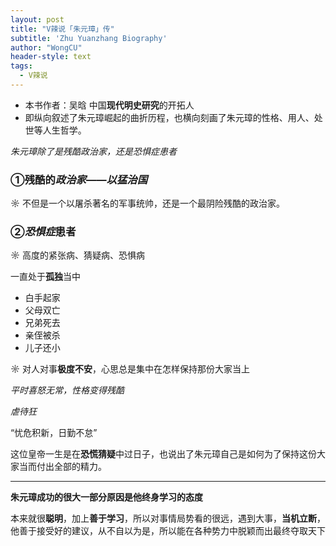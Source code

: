 ```yaml
---
layout: post
title: "V辣说「朱元璋」传"
subtitle: 'Zhu Yuanzhang Biography'
author: "WongCU"
header-style: text
tags:
  - V辣说
---
```


* 本书作者：吴晗 中国**现代明史研究**的开拓人
* 即纵向叙述了朱元璋崛起的曲折历程，也横向刻画了朱元璋的性格、用人、处世等人生哲学。


*朱元璋除了是残酷政治家，还是恐惧症患者*
### ①残酷的*政治家*——*以猛治国*

☼ 不但是一个以屠杀著名的军事统帅，还是一个最阴险残酷的政治家。

### ②*恐惧症*患者

☼ 高度的紧张病、猜疑病、恐惧病

一直处于**孤独**当中
* 白手起家
* 父母双亡
* 兄弟死去
* 亲侄被杀
* 儿子还小

☼ 对人对事**极度不安**，心思总是集中在怎样保持那份大家当上

*平时喜怒无常，性格变得残酷*

*虐待狂*

“忧危积新，日勤不怠”

这位皇帝一生是在**恐慌猜疑**中过日子，也说出了朱元璋自己是如何为了保持这份大家当而付出全部的精力。

---

**朱元璋成功的很大一部分原因是他终身学习的态度**

本来就很**聪明**，加上**善于学习**，所以对事情局势看的很远，遇到大事，**当机立断**，他善于接受好的建议，从不自以为是，所以能在各种势力中脱颖而出最终夺取天下
